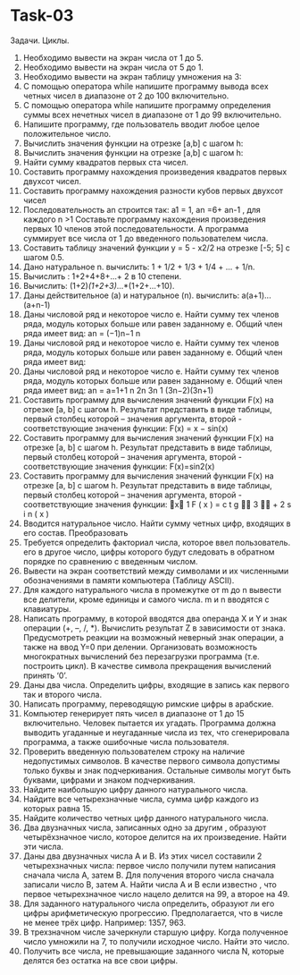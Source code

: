 # Task-03
Задачи. Циклы.
1. Необходимо вывести на экран числа от 1 до 5.
2. Необходимо вывести на экран числа от 5 до 1.
3. Необходимо вывести на экран таблицу умножения на 3:
4. С помощью оператора while напишите программу вывода всех четных чисел в диапазоне от 2 до 100
 включительно.
5. С помощью оператора while напишите программу определения суммы всех нечетных чисел в
 диапазоне от 1 до 99 включительно.
6. Напишите программу, где пользователь вводит любое целое положительное число.
7. Вычислить значения функции на отрезке [а,b] c шагом h:
8. Вычислить значения функции на отрезке [а,b] c шагом h:
9. Найти сумму квадратов первых ста чисел.
10. Составить программу нахождения произведения квадратов первых двухсот чисел.
11. Составить программу нахождения разности кубов первых двухсот чисел
12. Последовательность аn строится так: а1 = 1, an =6+ аn-1 , для каждого n >1 Составьте программу нахождения произведения первых 10 членов этой последовательности.
А программа
 суммирует все числа от 1 до введенного пользователем числа.  
13. Составить таблицу значений функции y = 5 - x2/2 на отрезке [-5; 5] с шагом 0.5.
14. Дано натуральное n. вычислить: 1 + 1/2 + 1/3 + 1/4 + ... + 1/n. 
15. Вычислить : 1+2+4+8+...+ 2 в 10 степени.
16. Вычислить: (1+2)*(1+2+3)*...*(1+2+...+10).
17. Даны действительное (а) и натуральное (n). вычислить: a(a+1)...(a+n-1)
18. Даны числовой ряд и некоторое число е. Найти сумму тех членов ряда, модуль которых больше или равен заданному е. Общий член ряда имеет вид:
an = (−1)n−1 n 
19. Даны числовой ряд и некоторое число е. Найти сумму тех членов ряда, модуль которых больше или равен заданному е. Общий член ряда имеет вид:
20. Даны числовой ряд и некоторое число е. Найти сумму тех членов ряда, модуль которых больше или равен заданному е. Общий член ряда имеет вид:
an =
a=1+1 n 2n 3n
1 (3n−2)(3n+1)
21. Составить программу для вычисления значений функции F(x) на отрезке [а, b] с шагом h. Результат представить в виде таблицы, первый столбец которой – значения аргумента, второй - соответствующие значения функции:
  F(x) = x − sin(x)
22. Составить программу для вычисления значений функции F(x) на отрезке [а, b] с шагом h. Результат представить в виде таблицы, первый столбец которой – значения аргумента, второй - соответствующие значения функции:
 F(x)=sin2(x)
23. Составить программу для вычисления значений функции F(x) на отрезке [а, b] с шагом h. Результат представить в виде таблицы, первый столбец которой – значения аргумента, второй - соответствующие значения функции:
x 1
F ( x ) = c t g  3  + 2 s i n ( x )
24. Вводится натуральное число. Найти сумму четных цифр, входящих в его состав. Преобразовать
25. Требуется определить факториал числа, которое ввел пользователь.
 его в другое число, цифры которого будут следовать в обратном порядке по сравнению с введенным
 числом.
26. Вывести на экран соответствий между символами и их численными обозначениями в памяти компьютера (Таблицу ASCII).
27. Для каждого натурального числа в промежутке от m до n вывести все делители, кроме единицы и самого числа. m и n вводятся с клавиатуры.
28. Написать программу, в которой вводятся два операнда Х и Y и знак операции (+, –, /, *). Вычислить результат Z в зависимости от знака. Предусмотреть реакции на возможный неверный знак операции, а
 также на ввод Y=0 при делении. Организовать возможность многократных вычислений без перезагрузки программа (т.е. построить цикл). В качестве символа прекращения вычислений принять
‘0’.
29. Даны два числа. Определить цифры, входящие в запись как первого так и второго числа. 
30. Написать программу, переводящую римские цифры в арабские.
31. Компьютер генерирует пять чисел в диапазоне от 1 до 15 включительно. Человек пытается их
 угадать. Программа должна выводить угаданные и неугаданные числа из тех, что сгенерировала
 программа, а также ошибочные числа пользователя.
32. Проверить введенную пользователем строку на наличие недопустимых символов. В качестве первого символа допустимы только буквы и знак подчеркивания. Остальные символы могут быть
 буквами, цифрами и знаком подчеркивания.
33. Найдите наибольшую цифру данного натурального числа.
34. Найдите все четырехзначные числа, сумма цифр каждого из которых равна 15. 
35. Найдите количество четных цифр данного натурального числа.
36. Два двузначных числа, записанных одно за другим , образуют четырёхзначное число, которое
 делится на их произведение. Найти эти числа.
37. Даны два двузначных числа А и В. Из этих чисел составили 2 четырехзначных числа: первое число получили путем написания сначала числа А, затем В. Для получения второго числа сначала записали
число В, затем А. Найти числа А и В если известно , что первое четырехзначное число нацело делится
на 99, а второе на 49.
38. Для заданного натурального числа определить, образуют ли его цифры арифметическую прогрессию. Предполагается, что в числе не менее трёх цифр. Например: 1357, 963.
39. В трехзначном числе зачеркнули старшую цифру. Когда полученное число умножили на 7, то получили исходное число. Найти это число.
40. Получить все числа, не превышающие заданного числа N, которые делятся без остатка на все свои цифры.
